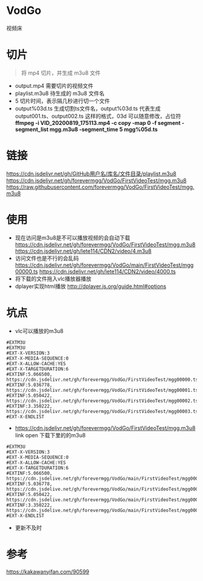 # VodGo
视频床
# 切片
> 将 mp4 切片，并生成 m3u8 文件
+ output.mp4 需要切片的视频文件
+ playlist.m3u8 待生成的 m3u8 文件名
+ 5 切片时间，表示隔几秒进行切一个文件
+ output%03d.ts 生成切割ts文件名，output%03d.ts 代表生成 output001.ts、output002.ts 这样的格式，03d 可以随意修改，占位符
**ffmpeg -i VID_20200819_175113.mp4 -c copy -map 0 -f segment -segment_list mgg.m3u8 -segment_time 5 mgg%05d.ts**
# 链接
https://cdn.jsdelivr.net/gh/GitHub用户名/库名/文件目录/playlist.m3u8
https://cdn.jsdelivr.net/gh/forevermgg/VodGo/FirstVideoTest/mgg.m3u8
https://raw.githubusercontent.com/forevermgg/VodGo/FirstVideoTest/mgg.m3u8

# 使用
+ 现在访问是m3u8是不可以播放视频的会自动下载
https://cdn.jsdelivr.net/gh/forevermgg/VodGo/FirstVideoTest/mgg.m3u8
https://cdn.jsdelivr.net/gh/lete114/CDN2/video/4.m3u8
+ 访问文件也是不行的会乱码
https://cdn.jsdelivr.net/gh/forevermgg/VodGo/main/FirstVideoTest/mgg00000.ts
https://cdn.jsdelivr.net/gh/lete114/CDN2/video/4000.ts
+ 将下载的文件拖入vlc播放器播放
+ dplayer实现html播放 http://dplayer.js.org/guide.html#options

# 坑点
+ vlc可以播放的m3u8
```
#EXTM3U
#EXTM3U
#EXT-X-VERSION:3
#EXT-X-MEDIA-SEQUENCE:0
#EXT-X-ALLOW-CACHE:YES
#EXT-X-TARGETDURATION:6
#EXTINF:5.066500,
https://cdn.jsdelivr.net/gh/forevermgg/VodGo/FirstVideoTest/mgg00000.ts
#EXTINF:5.036778,
https://cdn.jsdelivr.net/gh/forevermgg/VodGo/FirstVideoTest/mgg00001.ts
#EXTINF:5.050422,
https://cdn.jsdelivr.net/gh/forevermgg/VodGo/FirstVideoTest/mgg00002.ts
#EXTINF:3.350222,
https://cdn.jsdelivr.net/gh/forevermgg/VodGo/FirstVideoTest/mgg00003.ts
#EXT-X-ENDLIST
```
+ https://cdn.jsdelivr.net/gh/forevermgg/VodGo/FirstVideoTest/mgg.m3u8 link open 下载下里的的m3u8
```
#EXTM3U
#EXT-X-VERSION:3
#EXT-X-MEDIA-SEQUENCE:0
#EXT-X-ALLOW-CACHE:YES
#EXT-X-TARGETDURATION:6
#EXTINF:5.066500,
https://cdn.jsdelive.net/gh/forevermgg/VodGo/main/FirstVideoTest/mgg00000.ts
#EXTINF:5.036778,
https://cdn.jsdelive.net/gh/forevermgg/VodGo/main/FirstVideoTest/mgg00001.ts
#EXTINF:5.050422,
https://cdn.jsdelive.net/gh/forevermgg/VodGo/main/FirstVideoTest/mgg00002.ts
#EXTINF:3.350222,
https://cdn.jsdelive.net/gh/forevermgg/VodGo/main/FirstVideoTest/mgg00003.ts
#EXT-X-ENDLIST
```
+ 更新不及时

# 参考
https://kakawanyifan.com/90599
